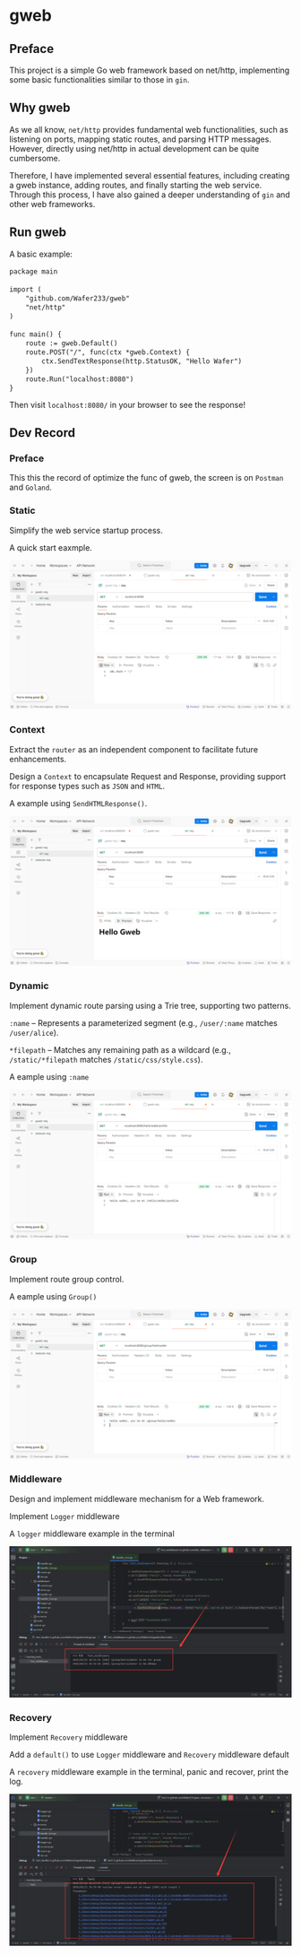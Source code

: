 # gweb

## Preface
This project is a simple Go web framework based on net/http, implementing some basic functionalities similar to those in `gin`.

## Why gweb
As we all know, `net/http` provides fundamental web functionalities, such as listening on ports, mapping static routes, and parsing HTTP messages. However, directly using net/http in actual development can be quite cumbersome. 

Therefore, I have implemented several essential features, including creating a gweb instance, adding routes, and finally starting the web service. Through this process, I have also gained a deeper understanding of `gin` and other web frameworks.


## Run gweb
A basic example:
```
package main

import (
	"github.com/Wafer233/gweb"
	"net/http"
)

func main() {
	route := gweb.Default()
	route.POST("/", func(ctx *gweb.Context) {
		ctx.SendTextResponse(http.StatusOK, "Hello Wafer")
	})
	route.Run("localhost:8080")
}
```
Then visit `localhost:8080/` in your browser to see the response!

## Dev Record

### Preface
This this the record of optimize the func of gweb, the screen is on `Postman` and `Goland`.

### Static
Simplify the web service startup process.

A quick start eaxmple.

![](img/1.png)
### Context

Extract the `router` as an independent component to facilitate future enhancements.

Design a `Context` to encapsulate Request and Response, providing support for response types such as `JSON` and `HTML`.

A example using `SendHTMLResponse()`.

![](./img/2.png)


### Dynamic

Implement dynamic route parsing using a Trie tree, supporting two patterns.

`:name` – Represents a parameterized segment (e.g., `/user/:name` matches `/user/alice`).

`*filepath` – Matches any remaining path as a wildcard (e.g., `/static/*filepath` matches `/static/css/style.css`).

A eample using `:name`

![](./img/3.png)




### Group

Implement route group control.

A eample using `Group()`

![](./img/4.png)




### Middleware
Design and implement middleware mechanism for a Web framework.

Implement `Logger` middleware

A `logger` middleware example in the terminal

![](./img/5.png)


### Recovery

Implement `Recovery` middleware

Add a `default()` to use `Logger` middleware and `Recovery` middleware default

A `recovery` middleware example in the terminal, panic and recover, print the log.

![](./img/6.png)













